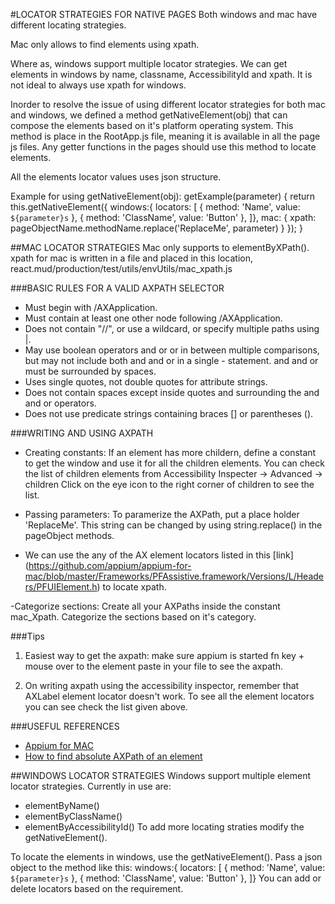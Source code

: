 #LOCATOR STRATEGIES FOR NATIVE PAGES
Both windows and mac have different locating strategies.

Mac only allows to find elements using xpath.

Where as, windows support multiple locator strategies.
We can get elements in windows by name, classname, AccessibilityId and xpath.
It is not ideal to always use xpath for windows.

Inorder to resolve the issue of using different locator strategies for both mac and windows, we defined a method getNativeElement(obj) that can compose the elements based on it's platform operating system.
This method is place in the RootApp.js file, meaning it is available in all the page js files.
Any getter functions in the pages should use this method to locate elements.

All the elements locator values uses json structure.

Example for using getNativeElement(obj):
getExample(parameter) {
    return this.getNativeElement({
      windows:{ 
        locators: [
          { method: 'Name', value: `${parameter}s` },
          { method: 'ClassName', value: 'Button' },
        ]},
      mac: { xpath: pageObjectName.methodName.replace('ReplaceMe', parameter) }
    });
  }

##MAC LOCATOR STRATEGIES
Mac only supports to elementByXPath().
xpath for mac is written in a file and placed in this location, react.mud/production/test/utils/envUtils/mac_xpath.js

###BASIC RULES FOR A VALID AXPATH SELECTOR
- Must begin with /AXApplication.
- Must contain at least one other node following /AXApplication.
- Does not contain "//", or use a wildcard, or specify multiple paths using |.
- May use boolean operators and or or in between multiple comparisons, but may not include both and and or in a single - statement. and and or must be surrounded by spaces.
- Uses single quotes, not double quotes for attribute strings.
- Does not contain spaces except inside quotes and surrounding the and and or operators.
- Does not use predicate strings containing braces [] or parentheses ().

###WRITING AND USING AXPATH
- Creating constants: 
    If an element has more childern, define a constant to get the window and use it for all the children elements. You can check the list of children elements from Accessibility Inspecter -> Advanced -> children Click on the eye icon to the right corner of children to see the list.

- Passing parameters: 
    To paramerize the AXPath, put a place holder 'ReplaceMe'. This string can be changed by using string.replace() in the pageObject methods.

- We can use the any of the AX element locators listed in this [link] (https://github.com/appium/appium-for-mac/blob/master/Frameworks/PFAssistive.framework/Versions/L/Headers/PFUIElement.h) to locate xpath.

-Categorize sections:
    Create all your AXPaths inside the constant mac_Xpath. Categorize the sections based on it's category.

###Tips
1. Easiest way to get the axpath:
    make sure appium is started
    fn key + mouse over to the element
    paste in your file to see the axpath.

2. On writing axpath using the accessibility inspector, remember that AXLabel element locator doesn't work. To see all the element locators you can see check the list given above.


###USEFUL REFERENCES
* [Appium for MAC](https://github.com/appium/appium-for-mac)
* [How to find absolute AXPath of an element](https://microstrategy.atlassian.net/wiki/spaces/TEAMEDG/pages/684311122/How+to+find+absolute+AXPath+of+an+element)

##WINDOWS LOCATOR STRATEGIES
Windows support multiple element locator strategies.
Currently in use are:
 - elementByName()
 - elementByClassName()
 - elementByAccessibilityId()
To add more locating straties modify the getNativeElement().

To locate the elements in windows, use the getNativeElement().
Pass a json object to the method like this:
windows:{ 
        locators: [
          { method: 'Name', value: `${parameter}s` },
          { method: 'ClassName', value: 'Button' },
        ]}
You can add or delete locators based on the requirement.